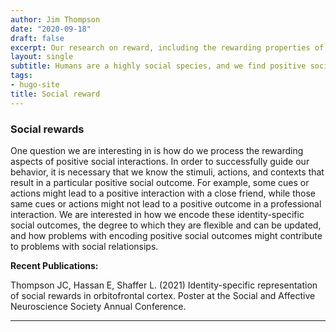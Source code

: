 ```yaml
---
author: Jim Thompson
date: "2020-09-18"
draft: false
excerpt: Our research on reward, including the rewarding properties of social stimuli.
layout: single
subtitle: Humans are a highly social species, and we find positive social interactions to be highly rewarding. One area of research of the CSNG is how we process social rewards, and use these to guide behavior.
tags:
- hugo-site
title: Social reward
---
```

### Social rewards
One question we are interesting in is how do we process the rewarding aspects of positive social interactions. In order to successfully guide our behavior, it is necessary that we know the stimuli, actions, and contexts that result in a particular positive social outcome. For example, some cues or actions might lead to a positive interaction with a close friend, while those same cues or actions might not lead to a positive outcome in a professional interaction. We are interested in how we encode these identity-specific social outcomes, the degree to which they are flexible and can be updated, and how problems with encoding positive social outcomes might contribute to problems with social relationsips.  

**Recent Publications:**

Thompson JC, Hassan E, Shaffer L. (2021) Identity-specific representation of social  rewards in orbitofrontal cortex. Poster at the Social and Affective Neuroscience Society Annual Conference.

---


